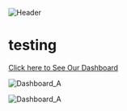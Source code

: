 ![Header](https://github.com/ray-MADS/Capstone_jnr_fakenews/blob/master/images/github-header-image%20(8).png)

# testing


[Click here to See Our Dashboard](https://mi-jns.herokuapp.com/)

![Dashboard_A](https://github.com/ray-MADS/Capstone_jnr_fakenews/blob/master/images/newplot4.png)

![Dashboard_A](https://github.com/ray-MADS/Capstone_jnr_fakenews/blob/master/images/newplot5.png)
